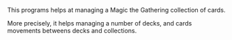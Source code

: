 This programs helps at managing a Magic the Gathering collection of cards.

More precisely, it helps managing a number of decks, and cards movements betweens decks and collections.